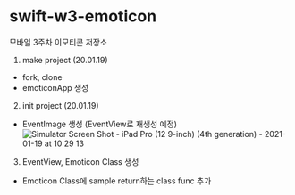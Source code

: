 # swift-w3-emoticon
모바일 3주차 이모티콘 저장소


1. make project (20.01.19)
- fork, clone
- emoticonApp 생성

2. init project (20.01.19)
- EventImage 생성 (EventView로 재생성 예정)
![Simulator Screen Shot - iPad Pro (12 9-inch) (4th generation) - 2021-01-19 at 10 29 13](https://user-images.githubusercontent.com/28801805/104976720-37c58e00-5a41-11eb-854b-9fc936a661a4.png)

3. EventView, Emoticon Class 생성
- Emoticon Class에 sample return하는 class func 추가
